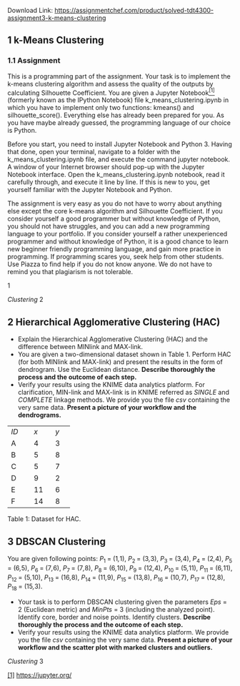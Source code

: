 Download Link: https://assignmentchef.com/product/solved-tdt4300-assignment3-k-means-clustering
<br>
<h2>1       k-Means Clustering</h2>

<h3>1.1      Assignment</h3>

This is a programming part of the assignment. Your task is to implement the k-means clustering algorithm and assess the quality of the outputs by calculating Silhouette Coefficient. You are given a Jupyter Notebook<a href="#_ftn1" name="_ftnref1"><sup>[1]</sup></a> (formerly known as the IPython Notebook) file k_means_clustering.ipynb in which you have to implement only two functions: kmeans() and silhouette_score(). Everything else has already been prepared for you. As you have maybe already guessed, the programming language of our choice is Python.

Before you start, you need to install Jupyter Notebook and Python 3. Having that done, open your terminal, navigate to a folder with the k_means_clustering.ipynb file, and execute the command jupyter notebook. A window of your Internet browser should pop-up with the Jupyter Notebook interface. Open the k_means_clustering.ipynb notebook, read it carefully through, and execute it line by line. If this is new to you, get yourself familiar with the Jupyter Notebook and Python.

The assignment is very easy as you do not have to worry about anything else except the core k-means algorithm and Silhouette Coefficient. If you consider yourself a good programmer but without knowledge of Python, you should not have struggles, and you can add a new programming language to your portfolio. If you consider yourself a rather unexperienced programmer and without knowledge of Python, it is a good chance to learn new beginner friendly programming language, and gain more practice in programming. If programming scares you, seek help from other students. Use Piazza to find help if you do not know anyone. We do not have to remind you that plagiarism is not tolerable.

1

<em>Clustering                                                                                                                                     </em>2

<h2>2          Hierarchical Agglomerative Clustering (HAC)</h2>

<ul>

 <li>Explain the Hierarchical Agglomerative Clustering (HAC) and the difference between MINlink and MAX-link.</li>

 <li>You are given a two-dimensional dataset shown in Table 1. Perform HAC (for both MINlink and MAX-link) and present the results in the form of dendrogram. Use the Euclidean distance. <strong>Describe thoroughly the process and the outcome of each step.</strong></li>

 <li>Verify your results using the KNIME data analytics platform. For clarification, MIN-link and MAX-link is in KNIME referred as <em>SINGLE </em>and <em>COMPLETE </em>linkage methods. We provide you the file <em>csv </em>containing the very same data. <strong>Present a picture of your workflow and the dendrograms.</strong></li>

</ul>

<table width="91">

 <tbody>

  <tr>

   <td width="35"><em>ID</em></td>

   <td width="32"><em>x</em></td>

   <td width="25"><em>y</em></td>

  </tr>

  <tr>

   <td width="35">A</td>

   <td width="32">4</td>

   <td width="25">3</td>

  </tr>

  <tr>

   <td width="35">B</td>

   <td width="32">5</td>

   <td width="25">8</td>

  </tr>

  <tr>

   <td width="35">C</td>

   <td width="32">5</td>

   <td width="25">7</td>

  </tr>

  <tr>

   <td width="35">D</td>

   <td width="32">9</td>

   <td width="25">2</td>

  </tr>

  <tr>

   <td width="35">E</td>

   <td width="32">11</td>

   <td width="25">6</td>

  </tr>

  <tr>

   <td width="35">F</td>

   <td width="32">14</td>

   <td width="25">8</td>

  </tr>

 </tbody>

</table>

Table 1: Dataset for HAC.

<h2>3       DBSCAN Clustering</h2>

You are given following points: <em>P</em><sub>1 </sub>= (1<em>,</em>1), <em>P</em><sub>2 </sub>= (3<em>,</em>3), <em>P</em><sub>3 </sub>= (3<em>,</em>4), <em>P</em><sub>4 </sub>= (2<em>,</em>4), <em>P</em><sub>5 </sub>= (6<em>,</em>5), <em>P</em><sub>6 </sub>= (7<em>,</em>6), <em>P</em><sub>7 </sub>= (7<em>,</em>8), <em>P</em><sub>8 </sub>= (6<em>,</em>10), <em>P</em><sub>9 </sub>= (12<em>,</em>4), <em>P</em><sub>10 </sub>= (5<em>,</em>11), <em>P</em><sub>11 </sub>= (6<em>,</em>11), <em>P</em><sub>12 </sub>= (5<em>,</em>10), <em>P</em><sub>13 </sub>= (16<em>,</em>8), <em>P</em><sub>14 </sub>= (11<em>,</em>9), <em>P</em><sub>15 </sub>= (13<em>,</em>8), <em>P</em><sub>16 </sub>= (10<em>,</em>7), <em>P</em><sub>17 </sub>= (12<em>,</em>8), <em>P</em><sub>18 </sub>= (15<em>,</em>3).

<ul>

 <li>Your task is to perform DBSCAN clustering given the parameters <em>Eps </em>= 2 (Euclidean metric) and <em>MinPts </em>= 3 (including the analyzed point). Identify core, border and noise points. Identify clusters. <strong>Describe thoroughly the process and the outcome of each step.</strong></li>

 <li>Verify your results using the KNIME data analytics platform. We provide you the file <em>csv </em>containing the very same data. <strong>Present a picture of your workflow and the scatter plot with marked clusters and outliers.</strong></li>

</ul>

<em>Clustering                                                                                                                                     </em>3

<a href="#_ftnref1" name="_ftn1">[1]</a> https://jupyter.org/